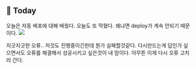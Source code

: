 💄 Today
---
오늘은 자동 배포에 대해 배웠다.
오늘도 또 막혔다. 왜냐면 deploy가 계속 안되기 때문이다.
![](https://images.velog.io/images/soyoungdl/post/ecbecd95-9cf6-4233-8652-c673ac715401/%E1%84%89%E1%85%B3%E1%84%8F%E1%85%B3%E1%84%85%E1%85%B5%E1%86%AB%E1%84%89%E1%85%A3%E1%86%BA%202021-12-06%20%E1%84%8B%E1%85%A9%E1%84%92%E1%85%AE%2011.40.30.png)

지긋지긋한 오류.. 저것도 진행중이긴한데 뭔가 실패할것같다.
다시만드는게 답인가 싶으면서도 오류를 해결해서 성공시키고 싶은것이 내 맘이다. 
아무튼 이제 다시 오류 고치러 간다.
